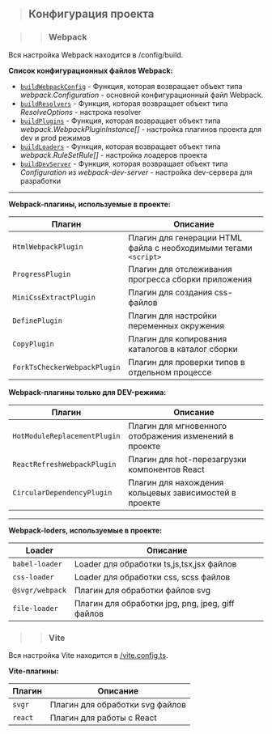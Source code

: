 > ## **Конфигурация проекта**

> > ### **Webpack**

Вся настройка Webpack находится в /config/build.

**Список конфигурационных файлов Webpack:**

-   [`buildWebpackConfig`](/config/build/buildWebpackConfig.ts) - Функция, которая возвращает объект типа _webpack.Configuration_ - основной конфигурационный файл Webpack.
-   [`buildResolvers`](/config/build/buildResolves.ts) - Функция, которая возвращает объект типа _ResolveOptions_ - настрока resolver
-   [`buildPlugins`](/config/build/buildPlugins.ts) - Функция, которая возвращает объект типа _webpack.WebpackPluginInstance[]_ - настройка плагинов проекта для dev и prod режимов
-   [`buildLoaders`](/config/build/buildLoaders.ts) - Функция, которая возвращает объект типа _webpack.RuleSetRule[]_ - настройка лоадеров проекта
-   [`buildDevServer`](/config/build/buildDevServer.ts) - Функция, которая возвращает объект типа _Configuration_ из _webpack-dev-server_ - настройка dev-сервера для разработки

---

**Webpack-плагины, используемые в проекте:**

| Плагин                       | Описание                                                         |
| ---------------------------- | ---------------------------------------------------------------- |
| `HtmlWebpackPlugin`          | Плагин для генерации HTML файла с необходимыми тегами `<script>` |
| `ProgressPlugin`             | Плагин для отслеживания прогресса сборки приложения              |
| `MiniCssExtractPlugin`       | Плагин для создания css-файлов                                   |
| `DefinePlugin`               | Плагин для настройки переменных окружения                        |
| `CopyPlugin`                 | Плагин для копирования каталогов в каталог сборки                |
| `ForkTsCheckerWebpackPlugin` | Плагин для проверки типов в отдельном процессе                   |

**Webpack-плагины только для DEV-режима:**

| Плагин                       | Описание                                               |
| ---------------------------- | ------------------------------------------------------ |
| `HotModuleReplacementPlugin` | Плагин для мгновенного отображения изменений в проекте |
| `ReactRefreshWebpackPlugin`  | Плагин для hot-перезагрузки компонентов React          |
| `CircularDependencyPlugin`   | Плагин для нахождения кольцевых зависимостей в проекте |

---

**Webpack-loders, используемые в проекте:**

| Loader          | Описание                                         |
| --------------- | ------------------------------------------------ |
| `babel-loader`  | Loader для обработки ts,js,tsx,jsx файлов        |
| `css-loader`    | Loader для обработки css, scss файлов            |
| `@svgr/webpack` | Плагин для обработки файлов svg                  |
| `file-loader`   | Плагин для обработки jpg, png, jpeg, giff файлов |

> > ### **Vite**

Вся настройка Vite находится в [/vite.config.ts](/vite.config.ts).

**Vite-плагины:**

| Плагин  | Описание                        |
| ------- | ------------------------------- |
| `svgr`  | Плагин для обработки svg файлов |
| `react` | Плагин для работы с React       |
